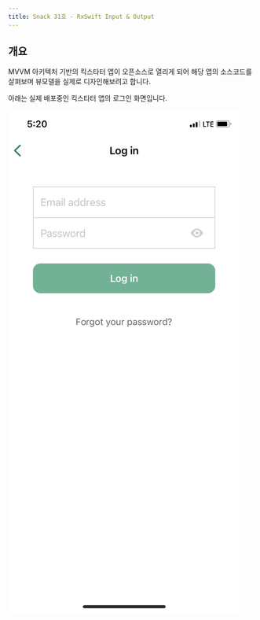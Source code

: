 ```yaml
---
title: Snack 31호 - RxSwift Input & Output
---
```


## 개요

MVVM 아키텍처 기반의 킥스타터 앱이 오픈소스로 열리게 되어 해당 앱의 소스코드를 살펴보며 뷰모델을 실제로 디자인해보려고 합니다.

아래는 실제 배포중인 킥스타터 앱의 로그인 화면입니다.

![31-1](../.vuepress/assets/snack/31-1.jpeg)
